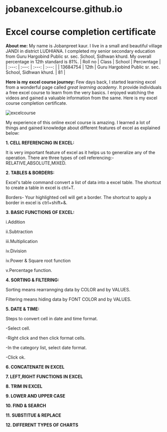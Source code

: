 # jobanexcelcourse.github.io
# Excel course completion certificate
**About me:**
My name is Jobanpreet kaur. I live in a small and beautiful village JANDI in district LUDHIANA. I completed my senior secondary education from Guru Hargobind Public sr. sec. School, Sidhwan khurd. My overall percentage in 12th standard is 81%.
| Roll no | Class | School | Percwntage |
| :---: | :---: | :---: | :---: |
| 13684754 | 12th | Guru Hargobind Public sr. sec. School, Sidhwan khurd. | 81 |

**Here is my excel course journey:**
Few days back, I started learning excel from a wonderful page called _great learning academy_. It provide individuals a free excel course to learn from the very basics. I enjoyed watching the videos and gained a valuable information from the same. Here is my excel course completion certificate.

![excelcourse](https://github.com/user-attachments/assets/431f27db-81fc-4b44-aa88-b4370a5d2bec)

My experience of this online excel course is amazing. I learned a lot of things and gained knowledge about different features of excel as explained below:

**1. CELL REFERENCING IN EXCEL:**

It is very important feature of excel as it helps us to generalize any of the operation. There are three types of cell referencing:- RELATIVE,ABSOLUTE,MIXED.

**2. TABLES & BORDERS:**

Excel's table command convert a list of data into a excel table. The shortcut to create a table in excel is ctrl+T.

Borders- Your highlighted cell will get a border. The shortcut to apply a border in excel is ctrl+shift+&.

**3. BASIC FUNCTIONS OF EXCEL:**

i.Addition

ii.Subtraction

iii.Multiplication

iv.Division

iv.Power & Square root function

v.Percentage function.

**4. SORTING & FILTERING:**

Sorting means rearrannging data by COLOR and by VALUES.

Filtering means hiding data by FONT COLOR and by VALUES.

**5. DATE & TIME:**

Steps to convert cell in date and time format.

-Select cell.

-Right click and then click format cells.

-In the category list, select date format.

-Click ok.

**6. CONCATENATE IN EXCEL**

**7. LEFT,RIGHT FUNCTIONS IN EXCEL**

**8. TRIM IN EXCEL**

**9. LOWER AND UPPER CASE**

**10. FIND & SEARCH**

**11. SUBSTITUE & REPLACE**

**12. DIFFERENT TYPES OF CHARTS** 
